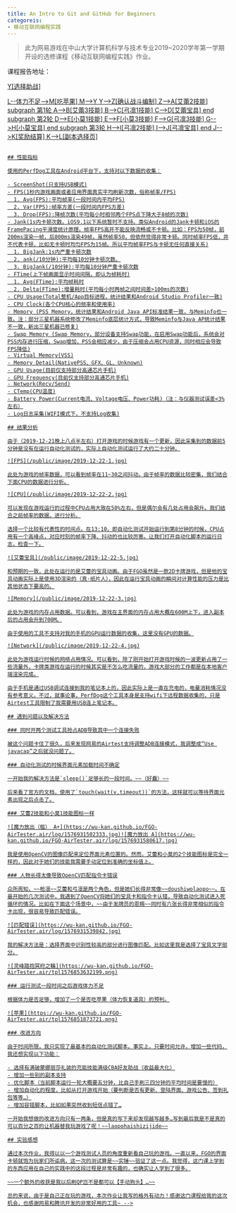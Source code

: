 ```yaml
---
title: An Intro to Git and GitHub for Beginners
categoreis:
- 移动互联网编程实践
---
```

> 此为网易游戏在中山大学计算机科学与技术专业2019~2020学年第一学期开设的选修课程《移动互联网编程实践》作业。

课程报告地址：<a href="../introduce.dpf">

<!-- Airtest脚本开源地址：<https://github.com/wu-kan/FGO-AirTester.air>

Airtest运行报告地址：<https://wu-kan.github.io/FGO-AirTester.air/log.html>

PerfDog性能数据地址：<https://perfdog.qq.com/case_detail/336356>，Password: KBKmyX

完整测试视频地址：<https://www.bilibili.com/video/av80128598/>

## 作业主题

游戏的性能测试

## 作业内容

选择一款你喜欢的游戏，设计一段性能测试用例并执行测试，给出分析报告。

## 作业要求

- 测试用例：用思维导图描述测试方案
- 性能指标：列举指标及其具体含义
- 工具：若使用现有工具，介绍其使用方法
- 开发：根据需要可以适当开发，描述开发目的、思路及效果
- 结果分析：描述发现的性能问题（如果有）并分析原因，或者解释测试中的现象
- 平台：不限（安卓，IOS，Windows等）
- 展示：挑选优秀作业展示
- 诚信：独立完成

## 实验环境

### 测试游戏

[Fate Grand Order](https://game.bilibili.com/fgo/)，国服版本号为v1.55.244193。下述介绍截取自游戏官网。

![FGO](https://static.biligame.com/fgo/gw/pc/img/world/world1.jpg)

> Fate系列首款正版手游，100万字剧情描绘史上最大圣杯战争！《FGO》剧情原案由Fate之父奈须蘑菇亲自执笔，长达100万字的小说级故事线将为您揭露多重背景设定！
>
> 史上最多英灵集结，跨越时代的终极召唤！在《FGO》中可召唤的从者包含了《Fate/Zero》、《Fate/stay night》等多部知名Fate作品中的经典角色，以及多位《FGO》首创英灵与您展开命运的羁绊，更有全新职阶首次于Fate系列中登场！
>
> 指令卡式战斗，原汁原味的日式RPG！在《FGO》中，战斗通过对从者下达的命令用指令卡来表现，通过回合制的形式展开指令战斗。战斗分为战术阶段与指令阶段，根据您的选择，从者会分别发动攻击。己方攻击后，转为敌方行动。敌方行动后一回合结束。
>
> 50多位知名画师参与英灵绘制，40位以上声优倾情献声！《FGO》力邀武内崇在内的50余位知名画师组成超豪华美术团队，更特邀Fate系列原班声优参与配音！

### 测试工具

#### 自动化工具

[Airtest Windows(64bit) v1.2.2](http://airtest.netease.com/index.html)

Airtest是由网易开源的一款基于OpenCV的跨平台的UI自动化框架，适用于游戏和App。下述介绍来自于[其GitHub上的开源仓库](https://github.com/AirtestProject/Airtest/blob/master/README_zh.md)。

> - 各种运行：Airtest提供了跨平台的API，包括安装应用、模拟输入、断言等。 基于图像识别技术定位UI元素，你无需嵌入任何代码即可进行自动化。
> - 扩展性：Airtest提供了命令行和python接口，可以很容易地在大规模设备集群上运行。自动生成的HTML报告，包含详细步骤和录屏，让你迅速定位失败点。
> - AirtestIDE： 是一个强大的GUI工具，可以帮助你录制和调试自动化脚本。 AirtestIDE支持了完整的自动化流程：录制脚本->真机回放->生成报告。
> - Poco: Poco 框架可以直接访问UI控件，支持主流平台和游戏引擎。通过Python API操作UI控件，可以实现更强大的自动化控制。

这里是[官方教程](https://airtest.doc.io.netease.com/tutorial/0_automated_testing/)。

#### 性能测试工具

[PerfDog v3.2.191204](https://perfdog.qq.com/)

腾讯WeTest明星工具PerfDog在2019年11月正式对外发布（非常新的工具喔）。PerfDog作为一款性能测试和分析工具，支持全平台的应用形态测试，包括Android、iOS、小游戏、小程序、H5等。且Android设备无需ROOT，iOS设备也无需越狱，能非常高效地解决两大系统测试分析的难题，提高测试工作的效率。

这里是[官方教程](https://perfdog.qq.com/support)。

### 开发环境

[VAIO Z Flip](https://us.vaio.com/products/vaio-z-flip)

- Intel(R) Core(TM) i7-6567U CPU @3.30GHZ 3.31GHz
- 8.00GB RAM
- Windows 10, 64-bit (Build 17763) 10.0.17763

### 测试环境

[Sony Xperia 10](https://www.sonymobile.com/hk/products/phones/xperia-10/)

- Qualcomm(R) Snapdragon(TM) 630
- 4.00GB RAM, 64.00GB ROM
- Android 9.0 (Pie)
- 1080 x 2520 pixels, 21:9 ratio, 6.0 inches, IPS LCD capacitive touchscreen
- 2870 mAh Battery

虽然是今年春季发布的新机器，但是配置非常之低，索尼大法诚不坑我…不过，卡牌类游戏对设备要求低，玩家Android多低端设备多样性带来设备适配问题，因此使用这台手机（~~就~~不仅是因为穷）所得到的测试结果也十分有参考意义。

## 测试用例

我针对FGO的QP（打开宝物库之门）副本设计了一个自动化脚本。详细的脚本内容和完整测试视频已经放在开头的链接里，可自行查看。

下图是我使用的队伍编制。由于自动化测试过程中我希望尽量避免考虑额外的情况，因此没有使用热门的双CBA+狂兰/伯爵的配置（依赖好友助战）。这个配置的方便之处在于，三轮战斗都只要靠丢技能和宝具就可以过关，不依赖于指令卡、助战和Master技能。

![队伍编制](https://wu-kan.github.io/FGO-AirTester.air/log/1576931157038.jpg)

下面是一个完整的测试的流程图，这样安排技能和宝具的顺序可以最大化输出。

```mermaid
graph TB
N((进入游戏))-.手动.->L
L--体力足够-->Y[选择助战]
L--体力不足-->M[吃苹果]
M-->Y
Y-->Z[确认战斗编制]
Z-->A[艾蕾2技能]
subgraph 第1轮
A-->B[艾蕾3技能]
B-->C[弓凛1技能]
C-->D[艾蕾宝具]
end
subgraph 第2轮
D-->E[小莫1技能]
E-->F[小莫3技能]
F-->G[弓凛3技能]
G-->H[小莫宝具]
end
subgraph 第3轮
H-->I[弓凛2技能]
I-->J[弓凛宝具]
end
J-->K[奖励结算]
K-->L[副本选择页]
```

## 性能指标

使用的PerfDog工具在Android平台下，支持对以下数据的收集：

- ScreenShot(只支持USB模式)
- FPS(1秒内游戏画面或者应用界面真实平均刷新次数，俗称帧率/FPS)
  1. Avg(FPS):平均帧率(一段时间内平均FPS)
  2. Var(FPS):帧率方差(一段时间内FPS方差)
  3. Drop(FPS):降帧次数(平均每小时相邻两个FPS点下降大于8帧的次数)
- Jank(1s内卡顿次数。iOS9.1以下系统暂时不支持。类似Android的Jank卡顿和iOS的FramePacing平滑度统计原理。帧率FPS高并不能反映流畅或不卡顿。比如：FPS为50帧，前200ms渲染一帧，后800ms渲染49帧，虽然帧率50，但依然觉得非常卡顿。同时帧率FPS低，并不代表卡顿，比如无卡顿时均匀FPS为15帧。所以平均帧率FPS与卡顿无任何直接关系)
  1. BigJank:1s内严重卡顿次数
  2. ank(/10分钟):平均每10分钟卡顿次数。
  3. BigJank(/10分钟):平均每10分钟严重卡顿次数
- FTime(上下帧画面显示时间间隔，即认为帧耗时)
  1. Avg(FTime):平均帧耗时
  2. Delta(FTime):增量耗时(平均每小时两帧之间时间差>100ms的次数)
- CPU Usage(Total整机/App目标进程，统计结果和Android Studio Profiler一致)
- CPU Clock(各个CPU核心的频率和使用率)
- Memory (PSS Memory，统计结果和Android Java API标准结果一致，与Meminfo也一致。注：部分三星机器系统修改了Meminfo底层统计方式，导致Meminfo与Java AP统计结果不一致，新出三星机器已修复)
- Swap Memory (Swap Memory，部分设备支持Swap功能，在启用Swap功能后，系统会对PSS内存进行压缩，Swap增加，PSS会相应减少，由于压缩会占用CPU资源，同时相应会导致FPS降低)
- Virtual Memory(VSS)
- Memory Detail(NativePSS、GFX、GL、Unknown)
- GPU Usage(目前仅支持部分高通芯片手机)
- GPU Frequency(目前仅支持部分高通芯片手机)
- Network(Recv/Send)
- CTemp(CPU温度)
- Battery Power(Current电流、Voltage电压、Power功耗)（注：与仪器测试误差<3%左右）
- Log日志采集(WIFI模式下，不支持Log收集)

## 结果分析

由于（2019-12-21晚上八点半左右）打开游戏的时候游戏有一个更新，因此采集到的数据前5分钟是没有在运行自动化测试的，实际上自动化测试运行了大约二十分钟。

![FPS](/public/image/2019-12-22-1.jpg)

此处为游戏的帧率数据，可以看到帧率在11~30之间抖动。由于帧率的数据比较密集，我们结合下面CPU的数据进行分析。

![CPU](/public/image/2019-12-22-2.jpg)

可以发现在游戏运行的过程中CPU占用大致在50%左右，但是偶尔会有几处占用会飙升。我们结合之前帧率的数据，进行分析。

选择一个比较有代表性的时间点。在13:10，即自动化测试开始运行到第8分钟的时候，CPU占用有一个高峰点，对应时刻的帧率下降、抖动的也比较厉害。让我们打开自动化脚本的运行日志，检查一下。

![艾蕾宝具](/public/image/2019-12-22-5.jpg)

和预期的一致，此处在运行的是艾蕾的宝具动画。由于FGO虽然是一款2D卡牌游戏，但是他的宝具动画实际上是使用3D渲染的（真·纸片人），因此在运行宝具动画的瞬间对计算性能的压力是比其他状态下要高的。

![Memory](/public/image/2019-12-22-3.jpg)

此处为游戏的内存占用数据。可以看到，游戏在主界面的内存占用大概在600M上下，进入副本后的占用会升到700M。

由于使用的工具不支持对我的手机的GPU运行数据的收集，这里没有GPU的数据。

![Network](/public/image/2019-12-22-4.jpg)

此处为游戏运行时候的网络占用情况。可以看到，除了刚开始打开游戏时候的一波更新占用了一些流量外，卡牌类游戏在运行的时候其实是不怎么吃流量的，游戏大部分的工作都是在本地客户端渲染完成。

由于手机是通过USB调试连接到我的笔记本上的，因此实际上是一直在充电的，电量消耗情况没有参考意义。不过，就事论事，PerfDog这个工具本身是支持wifi下远程数据收集的，只是Airtest工具限制了我需要用USB连上笔记本。

## 遇到问题以及解决方法

### 同时开两个测试工具抢占ADB导致其中一个连接失败

被这个问题卡住了很久，后来发现网易的Airtest支持调整ADB连接模式，我调整成“Use javacap”之后就没问题了。

### 自动化测试的时候界面元素加载时间不确定

一开始我的解决方法是`sleep()`足够长的一段时间。~~（好蠢）~~

后来看了官方的文档，使用了`touch(wait(v,timeout))`的方法，这样就可以等待界面元素出现之后点击了。

### 艾蕾2技能和小莫1技能图标一样

![魔力放出（槛） A+](https://wu-kan.github.io/FGO-AirTester.air/log/1576931502333.jpg)![魔力放出 A](https://wu-kan.github.io/FGO-AirTester.air/log/1576931580617.jpg)

我是使用OpenCV的图像匹配来定位界面元素位置的。然而，艾蕾和小莫的2个技能图标是完全一样的，因此对于她们的技能我需要手动定位到准确的坐标值上。

### 人物长得太像导致OpenCV匹配指令卡错误

众所周知，~~枪凛~~艾蕾和弓凛是两个角色，但是她们长得非常像~~doushiwolaopo~~。在最开始的几次测试中，我遇到了OpenCV将她们的宝具卡和指令卡认错，导致自动化测试进入死循环的情况。比如在下面这个场景中，~~由于发牌员的恩赐~~同时有六张长得非常相似的指令卡出现，很容易导致匹配错误。

![匹配错误](https://wu-kan.github.io/FGO-AirTester.air/log/1576931539842.jpg)

我的解决方法是：选择界面中识别性较高的部分进行图像匹配。比如这里我是选择了宝具文字部分。

![灵峰踏抱冥府之鞴](https://wu-kan.github.io/FGO-AirTester.air/tpl1576853632199.png)

### 运行测试一段时间之后游戏体力不足

根据体力是否足够，增加了一个是否吃苹果（体力恢复道具）的预判。

![苹果](https://wu-kan.github.io/FGO-AirTester.air/tpl1576851873721.png)

### 改进方向

由于时间所限，我只实现了最基本的自动化测试脚本。事实上，只要时间允许，增加一些代码，我还想实现以下功能：

- 选择有满破蒙娜丽莎礼装的充能技能满级CBA好友助战（收益最大化）
- 增加一些别的副本支持
- 优化脚本（当前脚本运行一轮大概要五分钟，比自己手刷三四分钟的平均时间是要慢的）
- 增加自动化的程度，比如从打开游戏开始（要判断是否有更新、登陆界面、游戏公告、签到礼包等等…）
- 增加容错脚本，比如如果突然收到短信点错了…

一开始我想做的改进方向只有一两条，但是真的写下来却发现越写越多…写到最后我是不是真的可以百分之百的让机器替我玩游戏了呢！~~laopohaishizijide~~

## 实验感想

通过本次作业，我得以以一个游戏测试人员的角度重新看自己玩的游戏。一直以来，FGO的界面卡顿就饱为玩家们所诟病，这一次的测试算是~~实锤~~验证了这一点。我觉得，这门课上学到的东西应用在自己的实践中的这段过程是非常有趣的，也确实让人学到了很多。

~~一个额外的收获是我以后刷QP岂不是都可以【手动狗头】…~~

总的来说，由于是自己正在玩的游戏，本次作业让我写的格外有动力！感谢这门课程给我的这次机会，也感谢网易和腾讯开发的非常好用的工具~ -->

